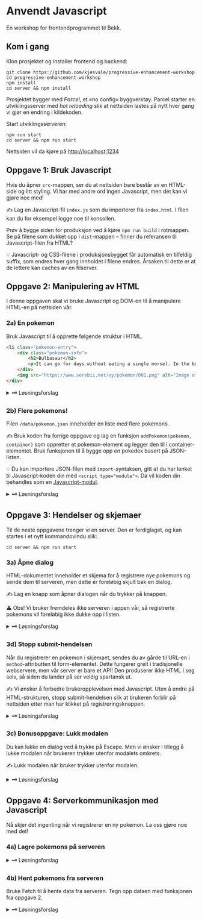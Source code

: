 # Anvendt Javascript

En workshop for frontendprogrammet til Bekk.

## Kom i gang

Klon prosjektet og installer frontend og backend:

```
git clone https://github.com/kjesvale/progressive-enhancement-workshop
cd progressive-enhancement-workshop
npm install
cd server && npm install
```

Prosjektet bygger med _Parcel_, et «no config» byggverktøy. Parcel starter en utviklingsserver med _hot reloading_ slik at nettsiden lastes på nytt hver gang vi gjør en endring i kildekoden.

Start utviklingsserveren:

```
npm run start
cd server && npm run start
```

Nettsiden vil da kjøre på [http://localhost:1234](http://localhost:1234)

## Oppgave 1: Bruk Javascript

Hvis du åpner `src`-mappen, ser du at nettsiden bare består av en HTML-side og litt styling. Vi har med andre ord ingen Javascript, men det kan vi gjøre noe med!

✍️ Lag en Javascript-fil `index.js` som du importerer fra `index.html`. I filen kan du for eksempel logge noe til konsollen.

Prøv å bygge siden for produksjon ved å kjøre `npm run build` i rotmappen. Se på filene som dukket opp i `dist`-mappen – finner du referansen til Javascript-filen fra HTML?

💡 Javascript- og CSS-filene i produksjonsbygget får automatisk en tilfeldig suffix, som endres hver gang innholdet i filene endres. Årsaken til dette er at de lettere kan caches av en filserver.

## Oppgave 2: Manipulering av HTML

I denne oppgaven skal vi bruke Javascript og DOM-en til å manipulere HTML-en på nettsiden vår.

### 2a) En pokemon

Bruk Javascript til å opprette følgende struktur i HTML.

```html
<li class="pokemon-entry">
    <div class="pokemon-info">
        <h2>Bulbasaur</h2>
        <p>It can go for days without eating a single morsel. In the bulb on its back, it stores energy.</p>
    </div>
    <img src="https://www.serebii.net/xy/pokemon/001.png" alt="Image of Bulbasaur" />
</div>
```

<details>
<summary>🗝 Løsningsforslag</summary>

```js
/* Opprett pokemon-noden som et listeelement */
const pokemonNode = document.createElement("li");
pokemonNode.classList.add("pokemon-entry");

/* Opprett tittel, beskrivelse og bilde */
const pokemonTitleNode = document.createElement("h2");
pokemonTitleNode.innerText = "Bulbasaur";

const pokemonDescNode = document.createElement("p");
pokemonDescNode.innerText =
    "It can go for days without eating a single morsel. In the bulb on its back, it stores energy.";

const pokemonImgNode = document.createElement("img");
pokemonImgNode.src = "https://www.serebii.net/xy/pokemon/001.png";
pokemonImgNode.alt = `Image of Bulbasaur`;

/* Legg tittel og beskrivelse i en ny div for informasjonen */
const pokemonInfoNode = document.createElement("div");
pokemonInfoNode.classList.add("pokemon-info");
pokemonInfoNode.appendChild(pokemonTitleNode);
pokemonInfoNode.appendChild(pokemonDescNode);

/* Legg info-noden og bilde-noden i pokemon-noden */
pokemonNode.appendChild(pokemonInfoNode);
pokemonNode.appendChild(pokemonImgNode);

/* Til slutt, legg til pokemon-noden i listen over pokemons */
const pokemonList = document.getElementById("pokemon-list");
pokemonList.appendChild(pokemonNode);
```

</details>


### 2b) Flere pokemons!

Filen `/data/pokemon.json` inneholder en liste med flere pokemons.

✍️ Bruk koden fra forrige oppgave og lag en funksjon `addPokemon(pokemon, container)` som oppretter et pokemon-element og legger den til i container-elementet. Bruk funksjonen til å bygge opp en pokedex basert på JSON-listen.

💡 Du kan importere JSON-filen med `import`-syntaksen, gitt at du har lenket til Javascript-koden din med `<script type="module">`. Da vil koden din behandles som en [Javascript-modul](https://developer.mozilla.org/en-US/docs/Web/JavaScript/Guide/Modules).

<details>
<summary>🗝 Løsningsforslag</summary>

```js
import pokemon from "../../data/pokemon.json";

populatePokemonList();

export function populatePokemonList() {
    const pokemonList = document.getElementById("pokemon-list");

    pokemon.forEach((pokemon) => {
        renderPokemon(pokemon, pokemonList);
    });
}

export function paintPokemon(pokemon, container) {
    console.log("Adding pokemon", pokemon.name);

    const pokemonNode = document.createElement("li");
    pokemonNode.classList.add("pokemon-entry");

    const pokemonTitleNode = document.createElement("h2");
    pokemonTitleNode.innerText = pokemon.name;

    const pokemonDescNode = document.createElement("p");
    pokemonDescNode.innerText = pokemon.description;

    const pokemonImgNode = document.createElement("img");
    pokemonImgNode.src = pokemon.image;
    pokemonImgNode.alt = `Image of ${pokemon.name}`;

    const pokemonInfoNode = document.createElement("div");
    pokemonInfoNode.classList.add("pokemon-info");
    pokemonInfoNode.appendChild(pokemonTitleNode);
    pokemonInfoNode.appendChild(pokemonDescNode);

    /* Legg info-noden og bilde-noden i pokemon-noden */
    pokemonNode.appendChild(pokemonInfoNode);
    pokemonNode.appendChild(pokemonImgNode);

    /* Til slutt, legg til pokemon-noden i listen over pokemons */
    container.appendChild(pokemonNode);
}
```

</details>

## Oppgave 3: Hendelser og skjemaer

Til de neste oppgavene trenger vi en server. Den er ferdiglaget, og kan startes i et nytt kommandovindu slik:

```
cd server && npm run start
```

### 3a) Åpne dialog

HTML-dokumentet inneholder et skjema for å registrere nye pokemons og sende dem til serveren, men dette er foreløbig skjult bak en dialog.

✍️ Lag en knapp som åpner dialogen når du trykker på knappen.

⚠️ Obs! Vi bruker fremdeles ikke serveren i appen vår, så registrerte pokemons vil foreløbig ikke dukke opp i listen.

<details>
<summary>🗝 Løsningsforslag</summary>

Over dialogen i HTML-strukturen:

```html
<button id="pokemon-dialog-button">New pokemon</button>
```

I Javascript:

```js
// index.js
configureDialog();

export function configureDialog() {
    const pokemonDialogButton = document.getElementById(
        "pokemon-dialog-button"
    );

    const pokemonDialog = document.getElementById("pokemon-dialog");

    pokemonDialogButton.addEventListener("click", () => {
        pokemonDialog.showModal();
    });
}
```

</details>

### 3d) Stopp submit-hendelsen

Når du registrerer en pokemon i skjemaet, sendes du av gårde til URL-en i `method`-attributten til form-elementet. Dette fungerer greit i tradisjonelle webservere, men vår server er bare et API! Den produserer ikke HTML i seg selv, så siden du lander på ser veldig spartansk ut.

✍️ Vi ønsker å forbedre brukeropplevelsen med Javascript. Uten å endre på HTML-strukturen, stopp submit-hendelsen slik at brukeren forblir på nettsiden etter man har klikket på registreringsknappen.

<details>
<summary>🗝 Løsningsforslag</summary>

```js
configureForm();

export function configureForm() {
    const form = document.getElementById("pokemon-form");

    form.addEventListener("submit", (event) => {
        event.preventDefault();
    });
}
```

</details>

### 3c) Bonusoppgave: Lukk modalen

Du kan lukke en dialog ved å trykke på Escape. Men vi ønsker i tillegg å lukke modalen når brukeren trykker utenfor modalets omkrets.

✍️ Lukk modalen når bruker trykker utenfor modalen.

<details>
<summary>🗝 Løsningsforslag</summary>

```js
configureCloseDialog();

export function configureCloseDialog() {
    const pokemonDialog = document.getElementById("pokemon-dialog");

    pokemonDialog.addEventListener("click", (event) => {
        const rectangle = pokemonDialog.getBoundingClientRect();

        if (
            event.clientY < rectangle.top ||
            event.clientY > rectangle.bottom ||
            event.clientX < rectangle.left ||
            event.clientX > rectangle.right
        ) {
            pokemonDialog.close();
        }
    });
}
```

</details>

## Oppgave 4: Serverkommunikasjon med Javascript

Nå skjer det ingenting når vi registrerer en ny pokemon. La oss gjøre noe med det!

### 4a) Lagre pokemons på serveren

<details>
<summary>🗝 Løsningsforslag</summary>

```js
const form = document.getElementById("pokemon-form");
const dialog = document.getElementById("pokemon-dialog");

handleFormSubmit();

export function handleFormSubmit() {
    form.addEventListener("submit", (event) => {
        event.preventDefault();

        const formData = new FormData(form);
        const pokemon = Object.fromEntries(formData);

        registerPokemon(pokemon);
    });
}

async function registerPokemon(pokemon) {
    console.log("formdata", pokemon);

    const response = await fetch("/api/pokemon", {
        method: "POST",
        body: JSON.stringify(pokemon),
        headers: {
            "Content-Type": "application/json",
        },
    });

    if (response.ok) {
        window.alert(await response.text());

        dialog.close();
        form.reset();
    }
}
```

</details>

### 4b) Hent pokemons fra serveren

Bruke Fetch til å hente data fra serveren. Tegn opp dataen med funksjonen fra oppgave 2.

<details>
<summary>🗝 Løsningsforslag</summary>

```js
const pokemonList = document.getElementById("pokemon-list");

populatePokemonsFromServer();

export async function populatePokemonsFromServer() {
    const response = await fetch("/api/pokemon");
    const pokemons = await response.json();

    // Fjern alt fra listen
    pokemonList.textContent = "";

    // Legg til pokemons fra server
    pokemons.forEach((pokemon) => {
        renderPokemon(pokemon, pokemonList);
    });
}
```

</details>